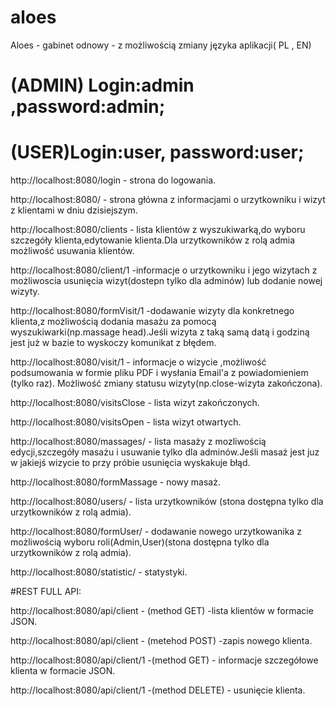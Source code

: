 # aloes
Aloes - gabinet odnowy - z możliwością zmiany języka aplikacji( PL , EN)


# (ADMIN) Login:admin ,password:admin;
# (USER)Login:user, password:user;

http://localhost:8080/login - strona do logowania.

http://localhost:8080/ - strona główna z informacjami o urzytkowniku i wizyt z klientami w dniu dzisiejszym.

http://localhost:8080/clients - lista klientów z wyszukiwarką,do wyboru szczegóły klienta,edytowanie klienta.Dla urzytkowników z  rolą admia możliwość usuwania klientów.

http://localhost:8080/client/1 -informacje o urzytkowniku i jego wizytach z możliwoscia usunięcia wizyt(dostepn tylko dla adminów) lub dodanie nowej wizyty.

http://localhost:8080/formVisit/1 -dodawanie wizyty dla konkretnego klienta,z możliwością dodania masażu za pomocą wyszukiwarki(np.massage head).Jeśli wizyta z taką samą datą i godziną jest już w bazie to wyskoczy komunikat z błędem.

http://localhost:8080/visit/1 - informacje o wizycie ,możliwość podsumowania w formie pliku PDF i wysłania Email'a z powiadomieniem (tylko raz). Możliwość zmiany statusu wizyty(np.close-wizyta zakończona).

http://localhost:8080/visitsClose - lista wizyt zakończonych.

http://localhost:8080/visitsOpen - lista wizyt otwartych.

http://localhost:8080/massages/ - lista masaży z mozliwością edycji,szczegóły masażu i usuwanie tylko dla adminów.Jeśli masaż jest juz w jakiejś  wizycie to przy próbie usunięcia wyskakuje błąd.

http://localhost:8080/formMassage - nowy masaż.

http://localhost:8080/users/ - lista urzytkowników (stona dostępna tylko dla urzytkowników z  rolą admia).

http://localhost:8080/formUser/ - dodawanie nowego urzytkowanika z możliwością wyboru roli(Admin,User)(stona dostępna tylko dla urzytkowników z  rolą admia).

http://localhost:8080/statistic/ - statystyki.


#REST FULL API:

http://localhost:8080/api/client - (method GET) -lista klientów w formacie JSON.

http://localhost:8080/api/client - (metehod POST) -zapis nowego  klienta.

http://localhost:8080/api/client/1 -(method GET) - informacje szczegółowe klienta w formacie JSON.

http://localhost:8080/api/client/1 -(method DELETE) - usunięcie  klienta.

